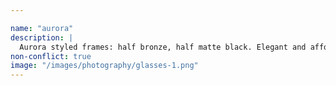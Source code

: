 ```yaml
---

name: "aurora"
description: |
  Aurora styled frames: half bronze, half matte black. Elegant and affordable option.
non-conflict: true
image: "/images/photography/glasses-1.png"
---
```

